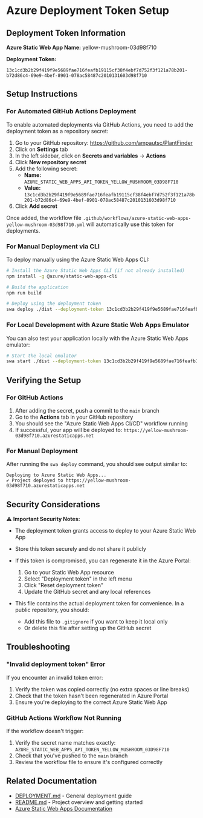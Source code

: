 # Azure Deployment Token Setup

## Deployment Token Information

**Azure Static Web App Name:** yellow-mushroom-03d98f710

**Deployment Token:** 
```
13c1cd3b2b29f419f9e5689fae716feafb19115cf38f4ebf7d752f3f121a78b201-b72d86c4-69e9-4bef-8901-078ac58487c2010131603d98f710
```

## Setup Instructions

### For Automated GitHub Actions Deployment

To enable automated deployments via GitHub Actions, you need to add the deployment token as a repository secret:

1. Go to your GitHub repository: https://github.com/ampautsc/PlantFinder
2. Click on **Settings** tab
3. In the left sidebar, click on **Secrets and variables** → **Actions**
4. Click **New repository secret**
5. Add the following secret:
   - **Name:** `AZURE_STATIC_WEB_APPS_API_TOKEN_YELLOW_MUSHROOM_03D98F710`
   - **Value:** `13c1cd3b2b29f419f9e5689fae716feafb19115cf38f4ebf7d752f3f121a78b201-b72d86c4-69e9-4bef-8901-078ac58487c2010131603d98f710`
6. Click **Add secret**

Once added, the workflow file `.github/workflows/azure-static-web-apps-yellow-mushroom-03d98f710.yml` will automatically use this token for deployments.

### For Manual Deployment via CLI

To deploy manually using the Azure Static Web Apps CLI:

```bash
# Install the Azure Static Web Apps CLI (if not already installed)
npm install -g @azure/static-web-apps-cli

# Build the application
npm run build

# Deploy using the deployment token
swa deploy ./dist --deployment-token 13c1cd3b2b29f419f9e5689fae716feafb19115cf38f4ebf7d752f3f121a78b201-b72d86c4-69e9-4bef-8901-078ac58487c2010131603d98f710
```

### For Local Development with Azure Static Web Apps Emulator

You can also test your application locally with the Azure Static Web Apps emulator:

```bash
# Start the local emulator
swa start ./dist --deployment-token 13c1cd3b2b29f419f9e5689fae716feafb19115cf38f4ebf7d752f3f121a78b201-b72d86c4-69e9-4bef-8901-078ac58487c2010131603d98f710
```

## Verifying the Setup

### For GitHub Actions

1. After adding the secret, push a commit to the `main` branch
2. Go to the **Actions** tab in your GitHub repository
3. You should see the "Azure Static Web Apps CI/CD" workflow running
4. If successful, your app will be deployed to: `https://yellow-mushroom-03d98f710.azurestaticapps.net`

### For Manual Deployment

After running the `swa deploy` command, you should see output similar to:

```
Deploying to Azure Static Web Apps...
✔ Project deployed to https://yellow-mushroom-03d98f710.azurestaticapps.net
```

## Security Considerations

⚠️ **Important Security Notes:**

- The deployment token grants access to deploy to your Azure Static Web App
- Store this token securely and do not share it publicly
- If this token is compromised, you can regenerate it in the Azure Portal:
  1. Go to your Static Web App resource
  2. Select "Deployment token" in the left menu
  3. Click "Reset deployment token"
  4. Update the GitHub secret and any local references

- This file contains the actual deployment token for convenience. In a public repository, you should:
  - Add this file to `.gitignore` if you want to keep it local only
  - Or delete this file after setting up the GitHub secret

## Troubleshooting

### "Invalid deployment token" Error

If you encounter an invalid token error:

1. Verify the token was copied correctly (no extra spaces or line breaks)
2. Check that the token hasn't been regenerated in Azure Portal
3. Ensure you're deploying to the correct Azure Static Web App

### GitHub Actions Workflow Not Running

If the workflow doesn't trigger:

1. Verify the secret name matches exactly: `AZURE_STATIC_WEB_APPS_API_TOKEN_YELLOW_MUSHROOM_03D98F710`
2. Check that you've pushed to the `main` branch
3. Review the workflow file to ensure it's configured correctly

## Related Documentation

- [DEPLOYMENT.md](DEPLOYMENT.md) - General deployment guide
- [README.md](README.md) - Project overview and getting started
- [Azure Static Web Apps Documentation](https://docs.microsoft.com/en-us/azure/static-web-apps/)
